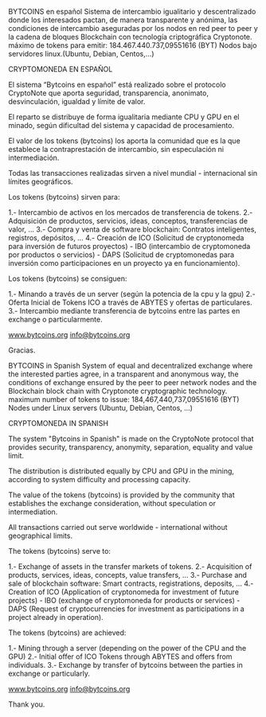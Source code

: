 BYTCOINS en español
Sistema de intercambio igualitario y descentralizado donde los interesados pactan, de manera transparente y anónima, las condiciones de intercambio aseguradas por los nodos en red peer to peer y la cadena de bloques Blockchain con tecnología criptográfica Cryptonote.
máximo de tokens para emitir: 184.467.440.737,09551616 (BYT)
Nodos bajo servidores linux.(Ubuntu, Debian, Centos,...)

CRYPTOMONEDA EN ESPAÑOL

El sistema “Bytcoins en español” está realizado sobre el protocolo CryptoNote que aporta seguridad, transparencia, anonimato, desvinculación, igualdad y límite de valor.

El reparto se distribuye de forma igualitaria mediante CPU y GPU en el minado, según dificultad del sistema y capacidad de procesamiento.

El valor de los tokens (bytcoins) los aporta la comunidad que es la que establece la contraprestación de intercambio, sin especulación ni intermediación.

Todas las transacciones realizadas sirven a nivel mundial - internacional sin límites geográficos.

Los tokens (bytcoins) sirven para:

1.- Intercambio de activos en los mercados de transferencia de tokens.
2.- Adquisición de productos, servicios, ideas, conceptos, transferencias de valor, …
3.- Compra y venta de software blockchain: Contratos inteligentes, registros, depósitos, …
4.- Creación de ICO (Solicitud de cryptonomeda para inversión de futuros proyectos) - IBO (intercambio de cryptomoneda por productos o servicios) - DAPS (Solicitud de cryptomonedas para inversión como participaciones en un proyecto ya en funcionamiento).

Los tokens (bytcoins) se consiguen:

1.- Minando a través de un server (según la potencia de la cpu y la gpu)
2.- Oferta Inicial de Tokens ICO a través de ABYTES y ofertas de particulares.
3.- Intercambio mediante transferencia de bytcoins entre las partes en exchange o particularmente.

www.bytcoins.org
info@bytcoins.org

Gracias.


BYTCOINS in Spanish
System of equal and decentralized exchange where the interested parties agree, in a transparent and anonymous way, the conditions of exchange ensured by the peer to peer network nodes and the Blockchain block chain with Cryptonote cryptographic technology.
maximum number of tokens to issue: 184,467,440,737,09551616 (BYT)
Nodes under Linux servers (Ubuntu, Debian, Centos, ...)

CRYPTOMONEDA IN SPANISH

The system "Bytcoins in Spanish" is made on the CryptoNote protocol that provides security, transparency, anonymity, separation, equality and value limit.

The distribution is distributed equally by CPU and GPU in the mining, according to system difficulty and processing capacity.

The value of the tokens (bytcoins) is provided by the community that establishes the exchange consideration, without speculation or intermediation.

All transactions carried out serve worldwide - international without geographical limits.

The tokens (bytcoins) serve to:

1.- Exchange of assets in the transfer markets of tokens.
2.- Acquisition of products, services, ideas, concepts, value transfers, ...
3.- Purchase and sale of blockchain software: Smart contracts, registrations, deposits, ...
4.- Creation of ICO (Application of cryptonomeda for investment of future projects) - IBO (exchange of cryptomoneda for products or services) - DAPS (Request of cryptocurrencies for investment as participations in a project already in operation).

The tokens (bytcoins) are achieved:

1.- Mining through a server (depending on the power of the CPU and the GPU)
2.- Initial offer of ICO Tokens through ABYTES and offers from individuals.
3.- Exchange by transfer of bytcoins between the parties in exchange or particularly.

www.bytcoins.org
info@bytcoins.org

Thank you.
